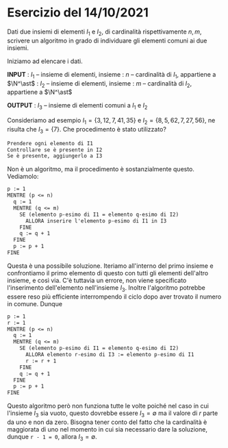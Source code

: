 # Esercizio del 14/10/2021

Dati due insiemi di elementi $I_{1}$ e $I_{2}$, di cardinalità rispettivamente
$n, m$, scrivere un algoritmo in grado di individuare gli elementi comuni ai
due insiemi.

Iniziamo ad elencare i dati.

**INPUT**
: $I_{1}$ – insieme di elementi, insieme
: $n$ – cardinalità di $I_{1}$, appartiene a $\N^\ast$
: $I_{2}$ – insieme di elementi, insieme
: $m$ – cardinalità di $I_{2}$, appartiene a $\N^\ast$

**OUTPUT**
: $I_{3}$ – insieme di elementi comuni a $I_{1}$ e $I_{2}$

Consideriamo ad esempio $I_{1} = \{3, 12, 7, 41, 35\}$ e
$I_{2} = \{8, 5, 62, 7, 27, 56\}$, ne risulta che $I_{3} = \{7\}$. Che
procedimento è stato utilizzato?

```txt title="Bozza"
Prendere ogni elemento di I1
Controllare se è presente in I2
Se è presente, aggiungerlo a I3
```

Non è un algoritmo, ma il procedimento è sostanzialmente questo. Vediamolo:

```txt title="Algoritmo, v1"
p := 1
MENTRE (p <= n)
  q := 1
  MENTRE (q <= m)
    SE (elemento p-esimo di I1 = elemento q-esimo di I2)
      ALLORA inserire l'elemento p-esimo di I1 in I3
    FINE
    q := q + 1
  FINE
  p := p + 1
FINE
```

Questa è una possibile soluzione. Iteriamo all'interno del primo insieme
e confrontiamo il primo elemento di questo con tutti gli elementi dell'altro
insieme, e così via. C'è tuttavia un errore, non viene specificato
l'inserimento dell'elemento nell'insieme $I_{3}$. Inoltre l'algoritmo potrebbe
essere reso più efficiente interrompendo il ciclo dopo aver trovato il numero
in comune. Dunque

```txt title="Algoritmo, v2"
p := 1
r := 1
MENTRE (p <= n)
  q := 1
  MENTRE (q <= m)
    SE (elemento p-esimo di I1 = elemento q-esimo di I2)
      ALLORA elemento r-esimo di I3 := elemento p-esimo di I1
      r := r + 1
    FINE
    q := q + 1
  FINE
  p := p + 1
FINE
```

Questo algoritmo però non funziona tutte le volte poiché nel caso in cui
l'insieme $I_{3}$ sia vuoto, questo dovrebbe essere $I_{3} = \emptyset$ ma il
valore di $r$ parte da uno e non da zero. Bisogna tener conto del fatto che la
cardinalità è maggiorata di uno nel momento in cui sia necessario dare la
soluzione, dunque `r - 1 = 0`, allora $I_{3} = \emptyset$.
